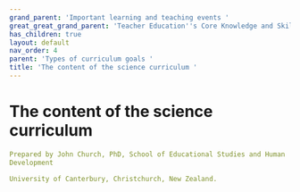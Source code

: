 ```yaml
---
grand_parent: 'Important learning and teaching events '
great_great_grand_parent: 'Teacher Education''s Core Knowledge and Skills.'
has_children: true
layout: default
nav_order: 4
parent: 'Types of curriculum goals '
title: 'The content of the science curriculum '
---
```

# The content of the science curriculum


```yaml
Prepared by John Church, PhD, School of Educational Studies and Human
Development

University of Canterbury, Christchurch, New Zealand.
```


